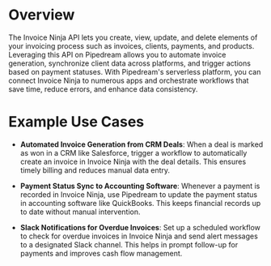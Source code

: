# Overview

The Invoice Ninja API lets you create, view, update, and delete elements of your invoicing process such as invoices, clients, payments, and products. Leveraging this API on Pipedream allows you to automate invoice generation, synchronize client data across platforms, and trigger actions based on payment statuses. With Pipedream's serverless platform, you can connect Invoice Ninja to numerous apps and orchestrate workflows that save time, reduce errors, and enhance data consistency.

# Example Use Cases

- **Automated Invoice Generation from CRM Deals**: When a deal is marked as won in a CRM like Salesforce, trigger a workflow to automatically create an invoice in Invoice Ninja with the deal details. This ensures timely billing and reduces manual data entry.

- **Payment Status Sync to Accounting Software**: Whenever a payment is recorded in Invoice Ninja, use Pipedream to update the payment status in accounting software like QuickBooks. This keeps financial records up to date without manual intervention.

- **Slack Notifications for Overdue Invoices**: Set up a scheduled workflow to check for overdue invoices in Invoice Ninja and send alert messages to a designated Slack channel. This helps in prompt follow-up for payments and improves cash flow management.
